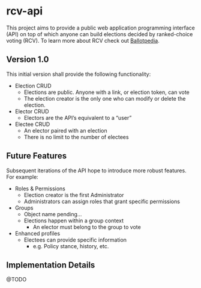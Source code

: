 # rcv-api

This project aims to provide a public web application programming interface (API) on top of which anyone can build elections decided by ranked-choice voting (RCV). To learn more about RCV check out [Ballotpedia](<https://ballotpedia.org/Ranked-choice_voting_(RCV)>).

## Version 1.0

This initial version shall provide the following functionality:

- Election CRUD
  - Elections are public. Anyone with a link, or election token, can vote
  - The election creator is the only one who can modify or delete the election.
- Elector CRUD
  - Electors are the API’s equivalent to a “user”
- Electee CRUD
  - An elector paired with an election
  - There is no limit to the number of electees

## Future Features

Subsequent iterations of the API hope to introduce more robust features. For example:

- Roles & Permissions
  - Election creator is the first Administrator
  - Administrators can assign roles that grant specific permissions
- Groups
  - Object name pending...
  - Elections happen within a group context
    - An elector must belong to the group to vote
- Enhanced profiles
  - Electees can provide specific information
    - e.g. Policy stance, history, etc.

## Implementation Details

@TODO
